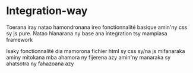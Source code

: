 # Integration-way
Toerana iray natao hamondronana ireo fonctionnalité basique amin'ny css sy js pure.
Natao hianarana ny base ana integration tsy mampiasa framework

Isaky fonctionnalité dia mamorona fichier html sy css sy/na js mifanaraka aminy mitokana mba ahamora ny fijerena azy amin'ny manaraka sy
ahatsotra ny fahazoana azy
